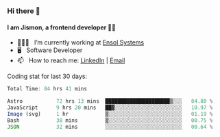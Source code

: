 ### Hi there 👋

#### I am Jismon, a frontend developer 👦🏻

- 🧑🏻‍💻   &nbsp; I’m currently working at <a href='https://www.ensolsystems.com/' target="_blank">Ensol Systems</a>
- 🖥   &nbsp; Software Developer
- 📫   &nbsp; How to reach me: <a href='https://www.linkedin.com/in/jismonthomas/'>LinkedIn</a> | <a href='mailto:hellojismonthomas@gmail.com'>Email</a>

Coding stat for last 30 days:
<!--START_SECTION:waka-->

```javascript
Total Time: 84 hrs 41 mins

Astro           72 hrs 13 mins  █████████████████████▒░░░   84.80 %
JavaScript      9 hrs 20 mins   ██▓░░░░░░░░░░░░░░░░░░░░░░   10.97 %
Image (svg)     1 hr            ▒░░░░░░░░░░░░░░░░░░░░░░░░   01.19 %
Bash            38 mins         ▒░░░░░░░░░░░░░░░░░░░░░░░░   00.75 %
JSON            32 mins         ░░░░░░░░░░░░░░░░░░░░░░░░░   00.64 %
```

<!--END_SECTION:waka-->

<!--
**jismonthomas/jismonthomas** is a ✨ _special_ ✨ repository because its `README.md` (this file) appears on your GitHub profile.

Here are some ideas to get you started:

- 🔭 I’m currently working on ...
- 🌱 I’m currently learning ...
- 👯 I’m looking to collaborate on ...
- 🤔 I’m looking for help with ...
- 💬 Ask me about ...
- 📫 How to reach me: ...
- 😄 Pronouns: ...
- ⚡ Fun fact: ...
-->
